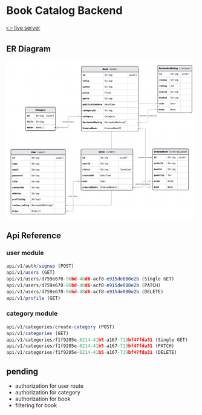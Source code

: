 # Book Catalog Backend

[👉 live server]('#')

## ER Diagram

![ER Diagram](ER-diragram.png)

## Api Reference

### user module

```javascript
api/v1/auth/signup (POST)
api/v1/users (GET)
api/v1/users/d759e670-96bd-48d6-acf8-e915de080e2b (Single GET)
api/v1/users/d759e670-96bd-48d6-acf8-e915de080e2b (PATCH)
api/v1/users/d759e670-96bd-48d6-acf8-e915de080e2b (DELETE)
api/v1/profile (GET)
```

### category module

```javascript
api/v1/categories/create-category (POST)
api/v1/categories (GET)
api/v1/categories/f1f9205e-6214-41b5-a167-719bf47fda31 (Single GET)
api/v1/categories/f1f9205e-6214-41b5-a167-719bf47fda31 (PATCH)
api/v1/categories/f1f9205e-6214-41b5-a167-719bf47fda31 (DELETE)
```

## pending

- authorization for user route
- authorization for category
- authorization for book
- filtering for book
